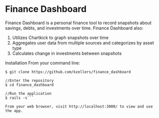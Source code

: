 # Finance Dashboard

Finance Dashboard is a personal finance tool to record snapshots about savings, debts, and investments over time. Finance Dashboard also:
1. Utilizes Chartkick to graph snapshots over time
2. Aggregates user data from multiple sources and categorizes by asset type
3. Calculates change in investments between snapshots

Installation
From your command line: 
```Clone this repository
$ git clone https://github.com/kzellers/finance_dashboard

//Enter the repository
$ cd finance_dashboard

//Run the application
$ rails -s```

From your web browser, visit http://localhost:3000/ to view and use the app. 





